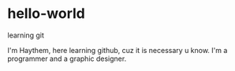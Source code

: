 # hello-world
learning git

I'm Haythem, here learning github, cuz it is necessary u know.
I'm a programmer and a graphic designer.
